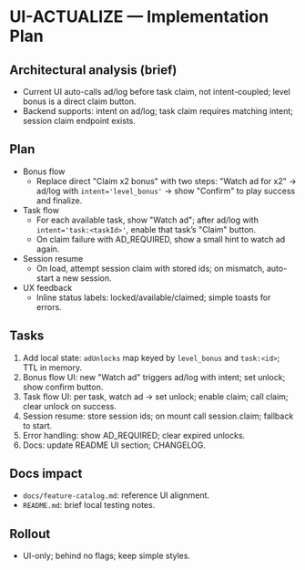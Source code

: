 # UI-ACTUALIZE — Implementation Plan

## Architectural analysis (brief)
- Current UI auto-calls ad/log before task claim, not intent-coupled; level bonus is a direct claim button.
- Backend supports: intent on ad/log; task claim requires matching intent; session claim endpoint exists.

## Plan
- Bonus flow
  - Replace direct "Claim x2 bonus" with two steps: "Watch ad for x2" → ad/log with `intent='level_bonus'` → show "Confirm" to play success and finalize.
- Task flow
  - For each available task, show "Watch ad"; after ad/log with `intent='task:<taskId>'`, enable that task’s "Claim" button.
  - On claim failure with AD_REQUIRED, show a small hint to watch ad again.
- Session resume
  - On load, attempt session claim with stored ids; on mismatch, auto-start a new session.
- UX feedback
  - Inline status labels: locked/available/claimed; simple toasts for errors.

## Tasks
1. Add local state: `adUnlocks` map keyed by `level_bonus` and `task:<id>`; TTL in memory.
2. Bonus flow UI: new "Watch ad" triggers ad/log with intent; set unlock; show confirm button.
3. Task flow UI: per task, watch ad → set unlock; enable claim; call claim; clear unlock on success.
4. Session resume: store session ids; on mount call session.claim; fallback to start.
5. Error handling: show AD_REQUIRED; clear expired unlocks.
6. Docs: update README UI section; CHANGELOG.

## Docs impact
- `docs/feature-catalog.md`: reference UI alignment.
- `README.md`: brief local testing notes.

## Rollout
- UI-only; behind no flags; keep simple styles.
